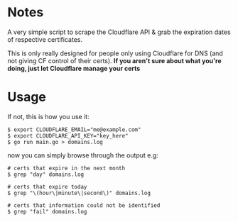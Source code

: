 # Notes

A very simple script to scrape the Cloudflare API & grab the expiration dates of respective certificates.

This is only really designed for people only using Cloudflare for DNS (and not giving CF control of their certs).
__If you aren't sure about what you're doing, just let Cloudflare manage your certs__


# Usage

If not, this is how you use it:

``` shell
$ export CLOUDFLARE_EMAIL="me@example.com"
$ export CLOUDFLARE_API_KEY="key_here"
$ go run main.go > domains.log
```

now you can simply browse through the output e.g:

``` shell
# certs that expire in the next month
$ grep "day" domains.log
```

``` shell
# certs that expire today
$ grep "\(hour\|minute\|second\)" domains.log
```

``` shell
# certs that information could not be identified
$ grep "fail" domains.log
```

